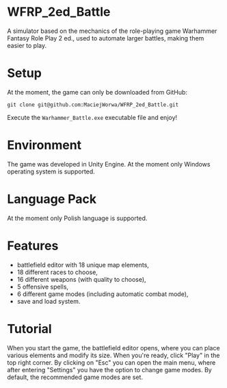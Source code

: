 # WFRP_2ed_Battle
A simulator based on the mechanics of the role-playing game Warhammer Fantasy Role Play 2 ed., used to automate larger battles, making them easier to play.

# Setup

At the moment, the game can only be downloaded from GitHub:

    git clone git@github.com:MaciejWorwa/WFRP_2ed_Battle.git

Execute the `Warhammer_Battle.exe` executable file and enjoy!

# Environment

The game was developed in Unity Engine. At the moment only Windows operating system is supported.

# Language Pack

At the moment only Polish language is supported.

# Features

- battlefield editor with 18 unique map elements,
- 18 different races to choose,
- 16 different weapons (with quality to choose),
- 5 offensive spells,
- 6 different game modes (including automatic combat mode),
- save and load system.

# Tutorial

When you start the game, the battlefield editor opens, where you can place various elements and modify its size. When you're ready, click "Play" in the top right corner. 
By clicking on "Esc" you can open the main menu, where after entering "Settings" you have the option to change game modes. By default, the recommended game modes are set.

